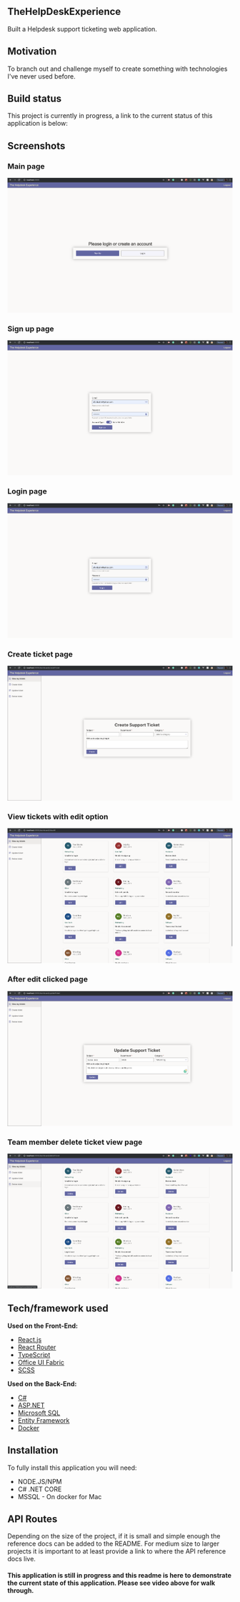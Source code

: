 ## TheHelpDeskExperience
Built a Helpdesk support ticketing web application.

## Motivation
To branch out and challenge myself to create something with technologies I've never used before. 

## Build status
This project is currently in progress, a link to the current status of this application is below:

## Screenshots
### Main page
![Main Page](./readmeImages/mainpage.png)
### Sign up page
![Sign up page](./readmeImages/signup.png)
### Login page
![Login Page](./readmeImages/login.png)
### Create ticket page
![Create ticket](./readmeImages/createTicket.png)
### View tickets with edit option
![View or edit](./readmeImages/viewOrEdit.png)
### After edit clicked page
![Update page](./readmeImages/updateTicket.png)
### Team member delete ticket view page
![Delete tickets](./readmeImages/deleteTicket.png)

## Tech/framework used

<b>Used on the Front-End:</b>

- [React.js](https://reactjs.org/docs/getting-started.html)
- [React Router](https://reacttraining.com/react-router/web/guides/quick-start)
- [TypeScript](https://www.typescriptlang.org/index.html)
- [Office UI Fabric](https://developer.microsoft.com/en-us/fabric#/)
- [SCSS](https://sass-lang.com/)

<b>Used on the Back-End:</b>

- [C#](https://docs.microsoft.com/en-us/dotnet/csharp/)
- [ASP.NET](https://docs.microsoft.com/en-us/aspnet/)
- [Microsoft SQL](https://docs.microsoft.com/en-us/sql/?view=sql-server-ver15)
- [Entity Framework](https://docs.microsoft.com/en-us/ef/core/)
- [Docker](https://www.docker.com/)


## Installation

To fully install this application you will need:

- NODE.JS/NPM
- C# .NET CORE
- MSSQL - On docker for Mac


## API Routes

Depending on the size of the project, if it is small and simple enough the reference docs can be added to the README. For medium size to larger projects it is important to at least provide a link to where the API reference docs live.

#### This application is still in progress and this readme is here to demonstrate the current state of this application. Please see video above for walk through.
